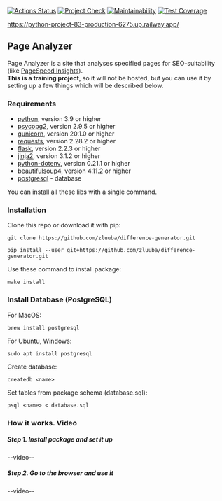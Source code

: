 [![Actions Status](https://github.com/zluuba/python-project-83/workflows/hexlet-check/badge.svg)](https://github.com/zluuba/python-project-83/actions) 
[![Project Check](https://github.com/zluuba/python-project-83/actions/workflows/project-check.yml/badge.svg)](https://github.com/zluuba/python-project-83/actions/workflows/project-check.yml)
[![Maintainability](https://api.codeclimate.com/v1/badges/bc7724c1971a7f520682/maintainability)](https://codeclimate.com/github/zluuba/python-project-83/maintainability)
[![Test Coverage](https://api.codeclimate.com/v1/badges/bc7724c1971a7f520682/test_coverage)](https://codeclimate.com/github/zluuba/python-project-83/test_coverage)

https://python-project-83-production-6275.up.railway.app/

## Page Analyzer
Page Analyzer is a site that analyses specified pages for SEO-suitability (like [PageSpeed Insights](https://pagespeed.web.dev/)). <br>
**This is a training project**, so it will not be hosted, but you can use it by setting up a few things which will be described below.

### Requirements
- [python](https://www.python.org/), version 3.9 or higher
- [psycopg2](https://pypi.org/project/psycopg2/), version 2.9.5 or higher
- [gunicorn](https://pypi.org/project/gunicorn/), version 20.1.0 or higher
- [requests](https://pypi.org/project/requests/), version 2.28.2 or higher
- [flask](https://flask.palletsprojects.com/en/2.2.x/), version 2.2.3 or higher
- [jinja2](https://jinja.palletsprojects.com/en/3.1.x/), version 3.1.2 or higher
- [python-dotenv](https://pypi.org/project/python-dotenv/), version 0.21.1 or higher
- [beautifulsoup4](https://pypi.org/project/beautifulsoup4/), version 4.11.2 or higher
- [postgresql](https://www.postgresql.org/download/) - database

You can install all these libs with a single command.


### Installation

Clone this repo or download it with pip:
```ch
git clone https://github.com/zluuba/difference-generator.git
```
```ch
pip install --user git+https://github.com/zluuba/difference-generator.git
```

Use these command to install package:
```ch
make install
```

### Install Database (PostgreSQL)
For MacOS:
```ch
brew install postgresql
```
For Ubuntu, Windows:
```ch
sudo apt install postgresql
```

Create database:
```ch
createdb <name>
```

Set tables from package schema (database.sql):
```ch
psql <name> < database.sql
```


### How it works. Video

##### Step 1. Install package and set it up

--video--

##### Step 2. Go to the browser and use it

--video--

